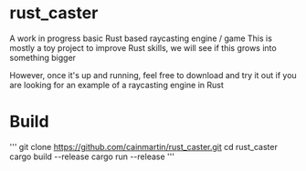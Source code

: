 # rust_caster <WIP>
A work in progress basic Rust based raycasting engine / game
This is mostly a toy project to improve Rust skills, we will
see if this grows into something bigger

However, once it's up and running, feel free to download and try
it out if you are looking for an example of a raycasting engine in Rust

# Build
'''
git clone https://github.com/cainmartin/rust_caster.git
cd rust_caster
cargo build --release
cargo run --release
'''

